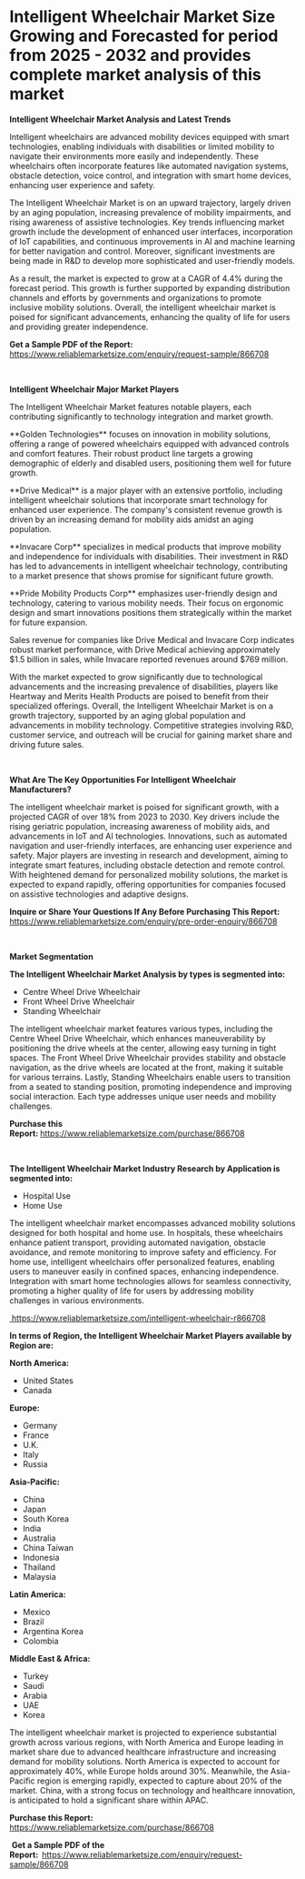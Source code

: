 <p><h1>Intelligent Wheelchair Market Size Growing and Forecasted for period from 2025 - 2032 and provides complete market analysis of this market</h1></p><p><strong>Intelligent Wheelchair Market Analysis and Latest Trends</strong></p>
<p><p>Intelligent wheelchairs are advanced mobility devices equipped with smart technologies, enabling individuals with disabilities or limited mobility to navigate their environments more easily and independently. These wheelchairs often incorporate features like automated navigation systems, obstacle detection, voice control, and integration with smart home devices, enhancing user experience and safety.</p><p>The Intelligent Wheelchair Market is on an upward trajectory, largely driven by an aging population, increasing prevalence of mobility impairments, and rising awareness of assistive technologies. Key trends influencing market growth include the development of enhanced user interfaces, incorporation of IoT capabilities, and continuous improvements in AI and machine learning for better navigation and control. Moreover, significant investments are being made in R&D to develop more sophisticated and user-friendly models.</p><p>As a result, the market is expected to grow at a CAGR of 4.4% during the forecast period. This growth is further supported by expanding distribution channels and efforts by governments and organizations to promote inclusive mobility solutions. Overall, the intelligent wheelchair market is poised for significant advancements, enhancing the quality of life for users and providing greater independence.</p></p>
<p><strong>Get a Sample PDF of the Report:&nbsp;</strong> <a href="https://www.reliablemarketsize.com/enquiry/request-sample/866708?utm_campaign=2796&utm_medium=2&utm_source=Github&utm_content=ia&utm_term=13042025&utm_id=intelligent-wheelchair">https://www.reliablemarketsize.com/enquiry/request-sample/866708</a></p>
<p>&nbsp;</p>
<p><strong>Intelligent Wheelchair Major Market Players</strong></p>
<p><p>The Intelligent Wheelchair Market features notable players, each contributing significantly to technology integration and market growth. </p><p>**Golden Technologies** focuses on innovation in mobility solutions, offering a range of powered wheelchairs equipped with advanced controls and comfort features. Their robust product line targets a growing demographic of elderly and disabled users, positioning them well for future growth.</p><p>**Drive Medical** is a major player with an extensive portfolio, including intelligent wheelchair solutions that incorporate smart technology for enhanced user experience. The company's consistent revenue growth is driven by an increasing demand for mobility aids amidst an aging population.</p><p>**Invacare Corp** specializes in medical products that improve mobility and independence for individuals with disabilities. Their investment in R&D has led to advancements in intelligent wheelchair technology, contributing to a market presence that shows promise for significant future growth.</p><p>**Pride Mobility Products Corp** emphasizes user-friendly design and technology, catering to various mobility needs. Their focus on ergonomic design and smart innovations positions them strategically within the market for future expansion.</p><p>Sales revenue for companies like Drive Medical and Invacare Corp indicates robust market performance, with Drive Medical achieving approximately $1.5 billion in sales, while Invacare reported revenues around $769 million. </p><p>With the market expected to grow significantly due to technological advancements and the increasing prevalence of disabilities, players like Heartway and Merits Health Products are poised to benefit from their specialized offerings. Overall, the Intelligent Wheelchair Market is on a growth trajectory, supported by an aging global population and advancements in mobility technology. Competitive strategies involving R&D, customer service, and outreach will be crucial for gaining market share and driving future sales.</p></p>
<p>&nbsp;</p>
<p><strong>What Are The Key Opportunities For Intelligent Wheelchair Manufacturers?</strong></p>
<p><p>The intelligent wheelchair market is poised for significant growth, with a projected CAGR of over 18% from 2023 to 2030. Key drivers include the rising geriatric population, increasing awareness of mobility aids, and advancements in IoT and AI technologies. Innovations, such as automated navigation and user-friendly interfaces, are enhancing user experience and safety. Major players are investing in research and development, aiming to integrate smart features, including obstacle detection and remote control. With heightened demand for personalized mobility solutions, the market is expected to expand rapidly, offering opportunities for companies focused on assistive technologies and adaptive designs.</p></p>
<p><strong>Inquire or Share Your Questions If Any Before Purchasing This Report:</strong> <a href="https://www.reliablemarketsize.com/enquiry/pre-order-enquiry/866708?utm_campaign=2796&utm_medium=2&utm_source=Github&utm_content=ia&utm_term=13042025&utm_id=intelligent-wheelchair">https://www.reliablemarketsize.com/enquiry/pre-order-enquiry/866708</a></p>
<p>&nbsp;</p>
<p><strong>Market Segmentation</strong></p>
<p><strong>The Intelligent Wheelchair Market Analysis by types is segmented into:</strong></p>
<p><ul><li>Centre Wheel Drive Wheelchair</li><li>Front Wheel Drive Wheelchair</li><li>Standing Wheelchair</li></ul></p>
<p><p>The intelligent wheelchair market features various types, including the Centre Wheel Drive Wheelchair, which enhances maneuverability by positioning the drive wheels at the center, allowing easy turning in tight spaces. The Front Wheel Drive Wheelchair provides stability and obstacle navigation, as the drive wheels are located at the front, making it suitable for various terrains. Lastly, Standing Wheelchairs enable users to transition from a seated to standing position, promoting independence and improving social interaction. Each type addresses unique user needs and mobility challenges.</p></p>
<p><strong>Purchase this Report:&nbsp;</strong><a href="https://www.reliablemarketsize.com/purchase/866708?utm_campaign=2796&utm_medium=2&utm_source=Github&utm_content=ia&utm_term=13042025&utm_id=intelligent-wheelchair">https://www.reliablemarketsize.com/purchase/866708</a></p>
<p>&nbsp;</p>
<p><strong>The Intelligent Wheelchair Market Industry Research by Application is segmented into:</strong></p>
<p><ul><li>Hospital Use</li><li>Home Use</li></ul></p>
<p><p>The intelligent wheelchair market encompasses advanced mobility solutions designed for both hospital and home use. In hospitals, these wheelchairs enhance patient transport, providing automated navigation, obstacle avoidance, and remote monitoring to improve safety and efficiency. For home use, intelligent wheelchairs offer personalized features, enabling users to maneuver easily in confined spaces, enhancing independence. Integration with smart home technologies allows for seamless connectivity, promoting a higher quality of life for users by addressing mobility challenges in various environments.</p></p>
<p><a href="https://www.reliablemarketsize.com/intelligent-wheelchair-r866708?utm_campaign=2796&utm_medium=2&utm_source=Github&utm_content=ia&utm_term=13042025&utm_id=intelligent-wheelchair">&nbsp;https://www.reliablemarketsize.com/intelligent-wheelchair-r866708</a></p>
<p><strong>In terms of Region, the Intelligent Wheelchair Market Players available by Region are:</strong></p>
<p>
    <p> <strong> North America: </strong>
        <ul>
            <li>United States</li>
            <li>Canada</li>
        </ul>
        </p> 
    <p> <strong> Europe: </strong>
        <ul>
            <li>Germany</li>
            <li>France</li>
            <li>U.K.</li>
            <li>Italy</li>
            <li>Russia</li>
        </ul>
        </p> 
    <p> <strong> Asia-Pacific: </strong>
        <ul>
            <li>China</li>
            <li>Japan</li>
            <li>South Korea</li>
            <li>India</li>
            <li>Australia</li>
            <li>China Taiwan</li>
            <li>Indonesia</li>
            <li>Thailand</li>
            <li>Malaysia</li>
        </ul>
        </p> 
    <p> <strong> Latin America: </strong>
        <ul>
            <li>Mexico</li>
            <li>Brazil</li>
            <li>Argentina Korea</li>
            <li>Colombia</li>
        </ul>
        </p> 
    <p> <strong> Middle East & Africa: </strong>
        <ul>
            <li>Turkey</li>
            <li>Saudi</li>
            <li>Arabia</li>
            <li>UAE</li>
            <li>Korea</li>
        </ul>
    </p>
    </p>
<p><p>The intelligent wheelchair market is projected to experience substantial growth across various regions, with North America and Europe leading in market share due to advanced healthcare infrastructure and increasing demand for mobility solutions. North America is expected to account for approximately 40%, while Europe holds around 30%. Meanwhile, the Asia-Pacific region is emerging rapidly, expected to capture about 20% of the market. China, with a strong focus on technology and healthcare innovation, is anticipated to hold a significant share within APAC.</p></p>
<p><strong>Purchase this Report: </strong><a href="https://www.reliablemarketsize.com/purchase/866708?utm_campaign=2796&utm_medium=2&utm_source=Github&utm_content=ia&utm_term=13042025&utm_id=intelligent-wheelchair">https://www.reliablemarketsize.com/purchase/866708</a></p>
<p>&nbsp;<strong>Get a Sample PDF of the Report:&nbsp;&nbsp;</strong><a href="https://www.reliablemarketsize.com/enquiry/request-sample/866708?utm_campaign=2796&utm_medium=2&utm_source=Github&utm_content=ia&utm_term=13042025&utm_id=intelligent-wheelchair">https://www.reliablemarketsize.com/enquiry/request-sample/866708</a></p>
<p><strong></strong></p>
<p><p></p><p></p><p></p></p>